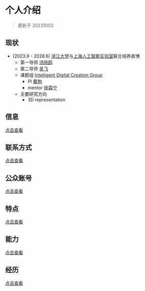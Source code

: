# 个人介绍

> 更新于 20231003

## 现状

- (2023.9 - 2028.6) [浙江大学](https://www.zju.edu.cn)与[上海人工智能实验室](https://www.shlab.org.cn)联合培养直博
    - 第一导师 [汤晓鸥](https://scholar.google.com/citations?user=qpBtpGsAAAAJ&hl=en)
    - 第二导师 [吴飞](https://person.zju.edu.cn/wufei)
    - 课题组 [Intelligent Digital Creation Group](https://idc-sh.github.io)
        - PI [戴勃](http://daibo.info)
        - mentor [徐霖宁](https://eveneveno.github.io/lnxu/)
    - 主要研究方向
        - 3D representation

## 信息

[点击查看](./profile.md)

## 联系方式

[点击查看](./contact.md)

## 公众账号

[点击查看](./account.md)

## 特点

[点击查看](./description.md)

## 能力

[点击查看](./ability.md)

## 经历

[点击查看](./experience.md)
